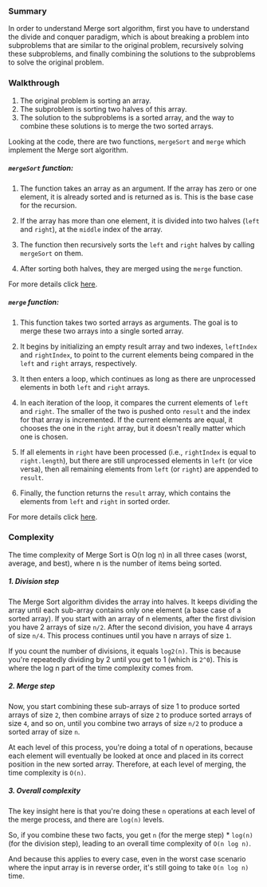 ### Summary

In order to understand Merge sort algorithm, first you have to understand the divide and conquer paradigm, which is about breaking a problem into subproblems that are similar to the original problem, recursively solving these subproblems, and finally combining the solutions to the subproblems to solve the original problem.

### Walkthrough

1. The original problem is sorting an array.
2. The subproblem is sorting two halves of this array.
3. The solution to the subproblems is a sorted array, and the way to combine these solutions is to merge the two sorted arrays.

Looking at the code, there are two functions, `mergeSort` and `merge` which implement the Merge sort algorithm.

##### `mergeSort` function:

1. The function takes an array as an argument. If the array has zero or one element, it is already sorted and is returned as is. This is the base case for the recursion.

2. If the array has more than one element, it is divided into two halves (`left` and `right`), at the `middle` index of the array.

3. The function then recursively sorts the `left` and `right` halves by calling `mergeSort` on them.

4. After sorting both halves, they are merged using the `merge` function.

For more details click [here](mergeSortFn.md).

##### `merge` function:

1. This function takes two sorted arrays as arguments. The goal is to merge these two arrays into a single sorted array.

2. It begins by initializing an empty result array and two indexes, `leftIndex` and `rightIndex`, to point to the current elements being compared in the `left` and `right` arrays, respectively.

3. It then enters a loop, which continues as long as there are unprocessed elements in both `left` and `right` arrays.

4. In each iteration of the loop, it compares the current elements of `left` and `right`. The smaller of the two is pushed onto `result` and the index for that array is incremented. If the current elements are equal, it chooses the one in the `right` array, but it doesn't really matter which one is chosen.

5. If all elements in `right` have been processed (i.e., `rightIndex` is equal to `right.length`), but there are still unprocessed elements in `left` (or vice versa), then all remaining elements from `left` (or `right`) are appended to `result`.

6. Finally, the function returns the `result` array, which contains the elements from `left` and `right` in sorted order.

For more details click [here](mergeFn.md).

### Complexity

The time complexity of Merge Sort is O(n log n) in all three cases (worst, average, and best), where n is the number of items being sorted.

##### 1. Division step

The Merge Sort algorithm divides the array into halves. It keeps dividing the array until each sub-array contains only one element (a base case of a sorted array). If you start with an array of n elements, after the first division you have 2 arrays of size `n/2`. After the second division, you have 4 arrays of size `n/4`. This process continues until you have n arrays of size `1`.

If you count the number of divisions, it equals `log2(n)`. This is because you're repeatedly dividing by 2 until you get to 1 (which is `2^0`). This is where the log n part of the time complexity comes from.

##### 2. Merge step

Now, you start combining these sub-arrays of size 1 to produce sorted arrays of size `2`, then combine arrays of size `2` to produce sorted arrays of size `4`, and so on, until you combine two arrays of size `n/2` to produce a sorted array of size `n`.

At each level of this process, you're doing a total of n operations, because each element will eventually be looked at once and placed in its correct position in the new sorted array. Therefore, at each level of merging, the time complexity is `O(n)`.

##### 3. Overall complexity

The key insight here is that you're doing these `n` operations at each level of the merge process, and there are `log(n)` levels.

So, if you combine these two facts, you get `n` (for the merge step) \* `log(n)` (for the division step), leading to an overall time complexity of `O(n log n)`.

And because this applies to every case, even in the worst case scenario where the input array is in reverse order, it's still going to take `O(n log n)` time.
